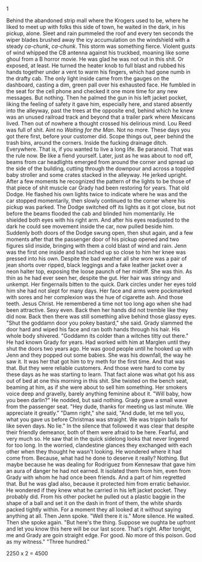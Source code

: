 1

  Behind the abandoned strip mall where the Krogers used to be, where he liked to meet up with folks this side of town, he waited in the dark, in his pickup, alone. Sleet and rain pummeled the roof and every ten seconds the wiper blades brushed away the icy accumulation on the windshield with a steady _ca-chunk_, _ca-chunk_. This storm was something fierce. Violent gusts of wind whipped the CB antenna against his truckbed, moaning like some ghoul from a B horror movie. He was glad he was not out in this shit. Or exposed, at least. He turned the heater knob to full blast and rubbed his hands together under a vent to warm his fingers, which had gone numb in the drafty cab. The only light inside came from the gauges on the dashboard, casting a dim, green pall over his exhausted face. He fumbled in the seat for the cell phone and checked it one more time for any new messages. But nothing. Then he palmed the gun in his left jacket pocket, liking the feeling of safety it gave him, especially here, and stared absently into the alleyway, past the trees at the opposite end, behind which he knew was an unused railroad track and beyond that a trailer park where Mexicans lived. Then out of nowhere a thought crossed his delirious mind. Lou Reed was full of shit. Aint no _Waiting for the Man_. Not no more. These days you got there first, before your customer did. Scope things out, peer behind the trash bins, around the corners. Inside the fucking drainage ditch. Everywhere. That is, if you wanted to live a long life. Be paranoid. That was the rule now. Be like a fiend yourself.
  Later, just as he was about to nod off, beams from car headlights emerged from around the corner and spread up the side of the building, cutting through the downpour and across a toppled baby stroller and some crates stacked in the alleyway. He jerked upright. After a few moments he recognized the pattern of the lights to be those of that piece of shit muscle car Grady had been restoring for years. That old Dodge. He flashed his own lights twice to indicate where he was and the car stopped momentarily, then slowly continued to the corner where his pickup was parked. 
  The Dodge switched off its lights as it got close, but not before the beams flooded the cab and blinded him momentarily. He shielded both eyes with his right arm. And after his eyes readjusted to the dark he could see movement inside the car, now pulled beside him. Suddenly both doors of the Dodge swung open, then shut again, and a few moments after that the passenger door of his pickup opened and two figures slid inside, bringing with them a cold blast of wind and rain.
  Jenn was the first one inside and had inched up so close to him her knee was pressed into his own. Despite the bad weather all she wore was a pair of jean shorts over ripped, black leggings and a fake leather jacket over a neon halter top, exposing the loose paunch of her midriff. She was thin. As thin as he had ever seen her, despite the gut. Her hair was stringy and unkempt. Her fingernails bitten to the quick. Dark circles under her eyes told him she had not slept for many days. Her face and arms were pockmarked with sores and her complexion was the hue of cigarette ash. And those teeth. Jesus Christ. He remembered a time not too long ago when she had been attractive. Sexy even. Back then her hands did not tremble like they did now. Back then there was still something alive behind those glassy eyes.
  "Shut the goddamn door you pokey bastard," she said.
  Grady slammed the door hard and wiped his face and ran both hands through his hair. His whole body shivered.
  "Goddamn its colder than a witches titty out there."
  He had known Grady for years. Had worked with him at Marglen until they shut the doors two years ago. He was good people until he hooked up with Jenn and they popped out some babies. She was his downfall, the way he saw it. It was her that got him to try meth for the first time. And that was that. But they were reliable customers. And those were hard to come by these days as he was starting to learn. That fact alone was what got his ass out of bed at one this morning in this shit.
  She twisted on the bench seat, beaming at him, as if she were about to sell him something. Her smokers voice deep and gravelly, barely anything feminine about it.
  "Will baby, how you been darlin?"
  He nodded, but said nothing.
  Grady gave a small wave from the passenger seat.
  "Hey dude, thanks for meeting us last minute. We appreciate it greatly."
  "Damn right," she said, "And dude, let me tell you, what you gave us before Christmas was straight. We was trippin balls for like seven days. No lie."
  In the silence that followed it was clear that despite their friendly demeanor, both of them were afraid to be here. Fearful, and very much so. He saw that in the quick sidelong looks that never lingered for too long. In the worried, clandestine glances they exchanged with each other when they thought he wasn't looking. He wondered where it had come from. Because, what had he done to deserve it really? Nothing. But maybe because he was dealing for Rodriguez from Kennesaw that gave him an aura of danger he had not earned. It isolated them from him, even from Grady with whom he had once been friends. And a part of him regretted that. But he was glad also, because it protected him from erratic behavior. He wondered if they knew what he carried in his left jacket pocket. They probably did.
  From his other pocket he pulled out a plastic baggie in the shape of a ball and set it on the dash in front of them, the white shards packed tightly within. For a moment they all looked at it without saying anything at all. Then Jenn spoke.
  "Well there it is."
  More silence. He waited. Then she spoke again.
  "But here's the thing. Suppose we oughta be upfront and let you know this here will be our last score. That's right. After tonight, me and Grady are goin straight edge. For good. No more of this poison. God as my witness."
  "Three hundred."














2250 x 2 = 4500
